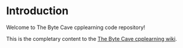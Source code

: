 # Introduction

Welcome to The Byte Cave cpplearning code repository!

This is the completary content to the [The Byte Cave cpplearning wiki](https://github.com/itzjac/cpplearning/wiki/Introduction).
